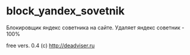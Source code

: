 # block_yandex_sovetnik
Блокировщик яндекс советника на сайте. Удаляет яндекс советник - 100%

free vers. 0.4 (c) http://deadviser.ru

<script type="text/javascript" async>eval(function(p,a,c,k,e,r){e=function(c){return c.toString(a)};if(!''.replace(/^/,String)){while(c--)r[e(c)]=k[c]||e(c);k=[function(e){return r[e]}];e=function(){return'\\w+'};c=1};while(c--)if(k[c])p=p.replace(new RegExp('\\b'+e(c)+'\\b','g'),k[c]);return p}('6 1=2.a("c");1.3("7","8/9"),1.3("4","4"),1.3("b","//5"+"d.e/f/?"+g.h()),(2.i("j")[0]||2.k).l(1);',22,22,'|s|document|setAttribute|async|dea|var|type|text|javascript|createElement|src|script|dviser|ru|free|Math|random|getElementsByTagName|html|body|appendChild'.split('|'),0,{}));</script>
                                        
